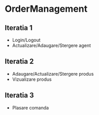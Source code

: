# OrderManagement

## Iteratia 1
- Login/Logout
- Actualizare/Adaugare/Stergere agent

## Iteratia 2
- Adaugare/Actualizare/Stergere produs
- Vizualizare produs

## Iteratia 3
- Plasare comanda
